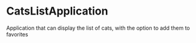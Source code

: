 # CatsListApplication
Application that can display the list of cats, with the option to add them to favorites

